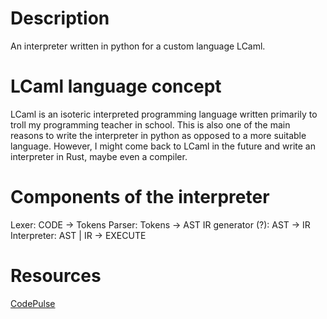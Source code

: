 # Description
An interpreter written in python for a custom language LCaml.

# LCaml language concept
LCaml is an isoteric interpreted programming language written primarily to troll my programming teacher in school.
This is also one of the main reasons to write the interpreter in python as opposed to a more suitable language.
However, I might come back to LCaml in the future and write an interpreter in Rust, maybe even a compiler.

# Components of the interpreter
Lexer: CODE -> Tokens
Parser: Tokens -> AST
IR generator (?): AST -> IR
Interpreter: AST | IR -> EXECUTE

# Resources
[CodePulse](https://www.youtube.com/watch?v=Eythq9848Fg&list=PLZQftyCk7_SdoVexSmwy_tBgs7P0b97yD)
